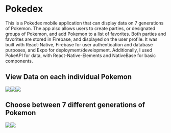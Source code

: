 # Pokedex
This is a Pokedex mobile application that can display data on 7 generations of Pokemon. The app also allows users to create parties, or designated groups of Pokemon, and add Pokemon to a list of favorites. Both parties and favorites are stored in Firebase, and displayed on the user profile. It was built with React-Native, Firebase for user authentication and database purposes, and Expo for deployment/development. Additionally, I used PokeAPI for data, with React-Native-Elements and NativeBase for basic components.

## View Data on each individual Pokemon
<div style="display: flex;">
  <img src="https://i.imgflip.com/4deg40.gif"/>
  <img src="https://i.imgflip.com/4delac.gif"/>
  <img src="https://i.imgflip.com/4demOx.gif"/>
</div>

## Choose between 7 different generations of Pokemon
<div style="display: flex;">
  <img src="https://i.imgflip.com/4deemz.gif"/>
  <img src="https://i.imgflip.com/4def2r.gif"/>
</div>
